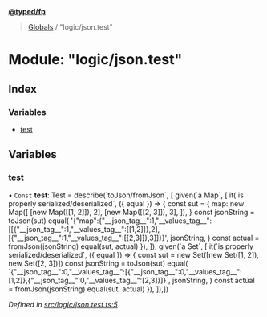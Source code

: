 **[@typed/fp](../README.md)**

> [Globals](../globals.md) / "logic/json.test"

# Module: "logic/json.test"

## Index

### Variables

* [test](_logic_json_test_.md#test)

## Variables

### test

• `Const` **test**: Test = describe(\`toJson/fromJson\`, [ given(\`a Map\`, [ it(\`is properly serialized/deserialized\`, ({ equal }) => { const sut = { map: new Map([ [new Map([[1, 2]]), 2], [new Map([[2, 3]]), 3], ]), } const jsonString = toJson(sut) equal( '{"map":{"\_\_json\_tag\_\_":1,"\_\_values\_tag\_\_":[[{"\_\_json\_tag\_\_":1,"\_\_values\_tag\_\_":[[1,2]]},2],[{"\_\_json\_tag\_\_":1,"\_\_values\_tag\_\_":[[2,3]]},3]]}}', jsonString, ) const actual = fromJson(jsonString) equal(sut, actual) }), ]), given(\`a Set\`, [ it(\`is properly serialized/deserialized\`, ({ equal }) => { const sut = new Set([new Set([1, 2]), new Set([2, 3])]) const jsonString = toJson(sut) equal( \`{"\_\_json\_tag\_\_":0,"\_\_values\_tag\_\_":[{"\_\_json\_tag\_\_":0,"\_\_values\_tag\_\_":[1,2]},{"\_\_json\_tag\_\_":0,"\_\_values\_tag\_\_":[2,3]}]}\`, jsonString, ) const actual = fromJson(jsonString) equal(sut, actual) }), ]),])

*Defined in [src/logic/json.test.ts:5](https://github.com/TylorS/typed-fp/blob/f129829/src/logic/json.test.ts#L5)*
